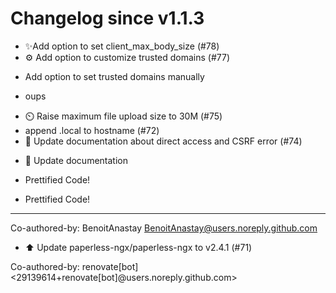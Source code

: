 # Changelog since v1.1.3
- ✨Add option to set client_max_body_size (#78) 
- ⚙️ Add option to customize trusted domains (#77)

* Add option to set trusted domains manually

* oups 
- ⏲️ Raise maximum file upload size to 30M (#75) 
- append .local to hostname (#72) 
- 📘 Update documentation about direct access and CSRF error (#74)

* 📘 Update documentation

* Prettified Code!

* Prettified Code!

---------

Co-authored-by: BenoitAnastay <BenoitAnastay@users.noreply.github.com> 
- ⬆️ Update paperless-ngx/paperless-ngx to v2.4.1 (#71)

Co-authored-by: renovate[bot] <29139614+renovate[bot]@users.noreply.github.com> 
